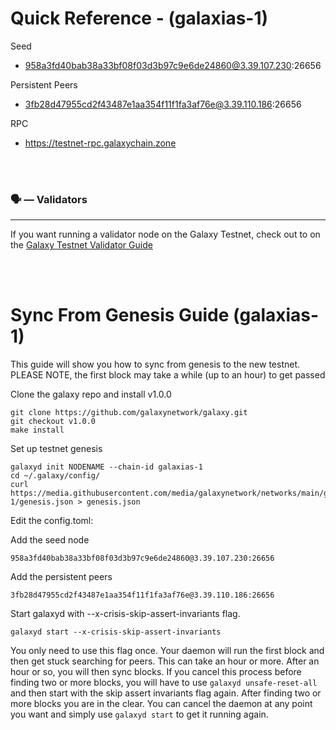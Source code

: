 # Quick Reference - (galaxias-1)

Seed

- 958a3fd40bab38a33bf08f03d3b97c9e6de24860@3.39.107.230:26656

Persistent Peers

- 3fb28d47955cd2f43487e1aa354f11f1fa3af76e@3.39.110.186:26656

RPC

- https://testnet-rpc.galaxychain.zone

<br/>
<br/>

### 🗣️ — Validators

---

If you want running a validator node on the Galaxy Testnet, check out to on the [Galaxy Testnet Validator Guide](https://github.com/galaxynetwork/networks/blob/main/galaxias-1/testnet-validator.md)

<br/>
<br/>

# Sync From Genesis Guide (galaxias-1)

This guide will show you how to sync from genesis to the new testnet. PLEASE NOTE, the first block may take a while (up to an hour) to get passed

Clone the galaxy repo and install v1.0.0

```
git clone https://github.com/galaxynetwork/galaxy.git
git checkout v1.0.0
make install
```

Set up testnet genesis

```
galaxyd init NODENAME --chain-id galaxias-1
cd ~/.galaxy/config/
curl https://media.githubusercontent.com/media/galaxynetwork/networks/main/galaxias-1/genesis.json > genesis.json
```

Edit the config.toml:

Add the seed node

```
958a3fd40bab38a33bf08f03d3b97c9e6de24860@3.39.107.230:26656
```

Add the persistent peers

```
3fb28d47955cd2f43487e1aa354f11f1fa3af76e@3.39.110.186:26656
```

Start galaxyd with --x-crisis-skip-assert-invariants flag.

```
galaxyd start --x-crisis-skip-assert-invariants
```

You only need to use this flag once. Your daemon will run the first block and then get stuck searching for peers. This can take an hour or more. After an hour or so, you will then sync blocks. If you cancel this process before finding two or more blocks, you will have to use `galaxyd unsafe-reset-all` and then start with the skip assert invariants flag again. After finding two or more blocks you are in the clear. You can cancel the daemon at any point you want and simply use `galaxyd start` to get it running again.

